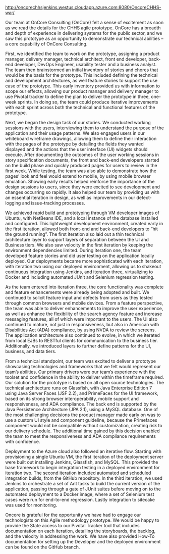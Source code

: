 http://oncorechhsjenkins.westus.cloudapp.azure.com:8080/OncoreCHHS-war/

Our team at OnCore Consulting (OnCore) felt a sense of excitement as soon as we read the details for the CHHS agile prototype. OnCore has a breadth and depth of experience in delivering systems for the public sector, and we saw this prototype as an opportunity to demonstrate our technical abilities – a core capability of OnCore Consulting.

First, we identified the team to work on the prototype, assigning a product manager, delivery manager, technical architect, front end developer, back-end developer, DevOps Engineer, usability tester and a business analyst. The team then brainstormed an initial inventory of stories and chores that would be the basis for the prototype. This included defining the technical and development architectures, as well feature stories to support the use case of the prototype. This early inventory provided us with information to scope our effects, allowing our product manager and delivery manager to use Pivotal tracker to define the plan to deliver the prototype in three, one-week sprints. In doing so, the team could produce iterative improvements with each sprint across both the technical and functional features of the prototype.

Next, we began the design task of our stories. We conducted working sessions with the users, interviewing them to understand the purpose of the application and their usage patterns.  We also engaged users in our whiteboard wireframe drawings, allowing them to define their interaction with the pages of the prototype by detailing the fields they wanted displayed and the actions that the user interface (UI) widgets should execute. After documenting the outcomes of the user working sessions in story specification documents, the front and back-end developers started on the build phase and quickly produced pages for users to review in the first week. While testing, the team was also able to demonstrate how the pages’ look and feel would extend to mobile, by using mobile browser emulation. Showing early results helped reinforce the importance of the design sessions to users, since they were excited to see development and changes occurring so rapidly. It also helped our team by providing us with an essential iteration in design, as well as improvements in our defect-logging and issue-tracking processes.

We achieved rapid build and prototyping through VM developer images of Ubuntu, with NetBeans IDE, and a local instance of the database installed and configured. This lightweight development environment, created early in the first iteration, allowed both front-end and back-end developers to “hit the ground running”. The first iteration also laid out a thin technical architecture layer to support layers of separation between the UI and Business tiers.  We also saw velocity in the first iteration by keeping the environment dependencies limited. During iteration one, the team developed feature stories and did user testing on the application locally deployed. Our deployments became more sophisticated with each iteration, with iteration two using  our deployed environment, allowing us to shakeout continuous integration using Jenkins, and iteration three, virtualizing to Docker and including automated JUnit and Selenium regression testing.

As the team entered into iteration three, the core functionality was complete and feature enhancements were already being adopted and built. We continued to solicit feature input and defects from users as they tested through common browsers and mobile devices. From a feature perspective, the team was able to deliver enhancements to improve the user experience, as well as enhance the flexibility of the search agency feature and increase messaging features, all of which were important to the users. The UI also continued to mature, not just in responsiveness, but also in American with Disabilities Act (ADA) compliance, by using NVDA to review the screens. The application architecture also continued to evolve, in which we iterated from local EJBs to RESTful clients for communication to the business tier. Additionally, we introduced layers to further define patterns for the UI, business, and data tiers.

From a technical standpoint, our team was excited to deliver a prototype showcasing technologies and frameworks that we felt would represent our team’s abilities. Our primary drivers were our team’s experience with the toolset and confidence in the ability to deliver within the timeframe required. Our solution for the prototype is based on all open source technologies. The technical architecture runs on Glassfish, with Java Enterprise Edition 7 using Java Server Faces (JSF 2.2), and PrimeFaces for the UI framework, based on its strong browser interoperability, mobile support and responsiveness, and ADA compliance. The back end is supported by the Java Persistence Architecture (JPA 2.1), using a MySQL database. One of the most challenging decisions the product manager made early on was to use a custom UI style and component guideline, because the Primefaces component would not be compatible without customization, creating risk to our delivery schedule. The additional time gained by this decision enabled the team to meet the responsiveness and ADA compliance requirements with confidence.

Deployment to the Azure cloud also followed an iterative flow. Starting with provisioning a single Ubuntu VM, the first iteration of the deployment server were built out installing Jenkins, Glassfish, and MySQL. This provided the base framework to begin integration testing in a deployed environment for iteration two. The second iteration included automated and scheduled integration builds, from the GitHub repository. In the third iteration, we used Jenkins to orchestrate a set of Ant tasks to build the current version of the application, passing through a gate of JUnit suites before moving on to the automated deployment to a Docker image, where a set of Selenium test cases were run for end-to-end regression.  Lastly integration to sitecake was used for monitoring.

Oncore is grateful for the opportunity we have had to engage our technologists on this Agile methodology prototype. We would be happy to provide the State access to our Pivotal Tracker tool that includes documentation on each iteration, detailing the storyboards, the backlog, and the velocity in addressing the work. We have also provided How-To documentation for setting up the Developer and the deployed environment can be found on the GitHub branch.
